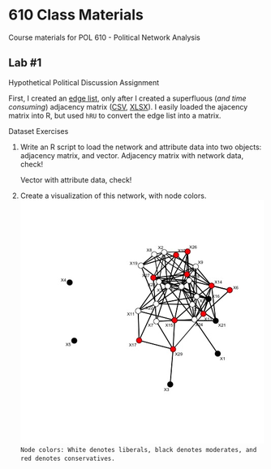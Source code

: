 # 610 Class Materials
Course materials for POL 610 - Political Network Analysis

## Lab #1
Hypothetical Political Discussion Assignment

First, I created an [edge list](../master/edgelist_pol.csv), only after I created a superfluous (*and time consuming*) adjacency matrix ([CSV](../master/politicalnetworkmatrix.csv), [XLSX](../master/politicalnetworkmatrix.xlsx)).
I easily loaded the ajacency matrix into R, but used `hRU` to convert the edge list into a matrix.

Dataset Exercises
1. Write an R script to load the network and attribute data into two objects: adjacency matrix, and vector.
   Adjacency matrix with network data, check!
   
   Vector with attribute data, check!

2. Create a visualization of this network, with node colors.
   ![Pol Net Visualization](/pol_net.jpeg)
   `Node colors: White denotes liberals, black denotes moderates, and red denotes conservatives.`

